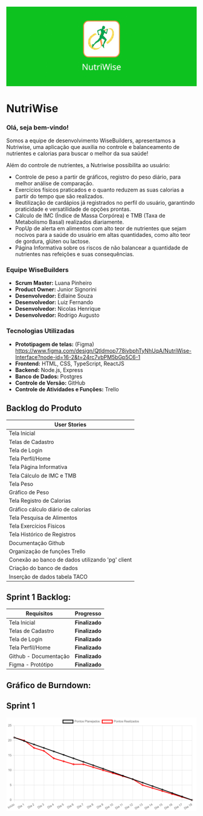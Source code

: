<p align="center">
<img src="imagens/logo_.jpeg" width="1000">
</p>

# NutriWise

### Olá, seja bem-vindo!
Somos a equipe de desenvolvimento WiseBuilders, apresentamos a Nutriwise, uma aplicação que auxilia no controle e balanceamento de nutrientes e calorias para buscar o melhor da sua saúde!
 
Além do controle de nutrientes, a Nutriwise possibilita ao usuário:
- Controle de peso a partir de gráficos, registro do peso diário, para melhor análise de comparação.
- Exercícios físicos praticados e o quanto reduzem as suas calorias a partir do tempo que são realizados.
- Reutilização de cardápios já registrados no perfil do usuário, garantindo praticidade e versatilidade de opções prontas.
- Cálculo de IMC (Índice de Massa Corpórea) e TMB (Taxa de Metabolismo Basal) realizados diariamente.
- PopUp de alerta em alimentos com alto teor de nutrientes que sejam nocivos para a saúde do usuário em altas quantidades, como alto teor de gordura, glúten ou lactose.
- Página Informativa sobre os riscos de não balancear a quantidade de nutrientes nas refeições e suas consequências.
  
### Equipe WiseBuilders
- **Scrum Master:** Luana Pinheiro 
- **Product Owner:** Junior Signorini
- **Desenvolvedor:** Edlaine Souza
- **Desenvolvedor:** Luiz Fernando
- **Desenvolvedor:** Nicolas Henrique
- **Desenvolvedor:** Rodrigo Augusto
 
### Tecnologias Utilizadas
- **Prototipagem de telas:** (Figma) https://www.figma.com/design/Qtldmop778ivbphTyNhUqA/NutriWise-Interface?node-id=16-2&t=24rc7vbPM5bGp5C6-1
- **Frontend:** HTML, CSS, TypeScript, ReactJS
- **Backend:** Node.js, Express
- **Banco de Dados:** Postgres
- **Controle de Versão:** GitHub
- **Controle de Atividades e Funções:** Trello
 
##  Backlog do Produto
| User Stories      |
|---------------------|
| Tela Inicial |
| Telas de Cadastro |
| Tela de Login |
| Tela Perfil/Home |
| Tela Página Informativa |
| Tela Cálculo de IMC e TMB |
| Tela Peso |
| Gráfico de Peso |
| Tela Registro de Calorias 
| Gráfico cálculo diário de calorias |
| Tela Pesquisa de Alimentos |
| Tela Exercícios Físicos |
| Tela Histórico de Registros |
| Documentação Github |
| Organização de funções Trello |
| Conexão ao banco de dados utilizando 'pg' client |
| Criação do banco de dados |
| Inserção de dados tabela TACO |
 
 
###
###
## Sprint 1 Backlog:
| Requisitos        |  Progresso                       |
|---------------------|---------------------------------|
| Tela Inicial    | **Finalizado**         |
| Telas de Cadastro    | **Finalizado**        |
| Tela de Login  | **Finalizado**         |
| Tela Perfil/Home  | **Finalizado**         |
| Github - Documentação | **Finalizado**        |
| Figma - Protótipo | **Finalizado**        |
 
 

###
###
## Gráfico de Burndown:
## Sprint 1
<p align="center">
<img src="imagens/Burndown_sprint_1.png" width="1000">
</p>
